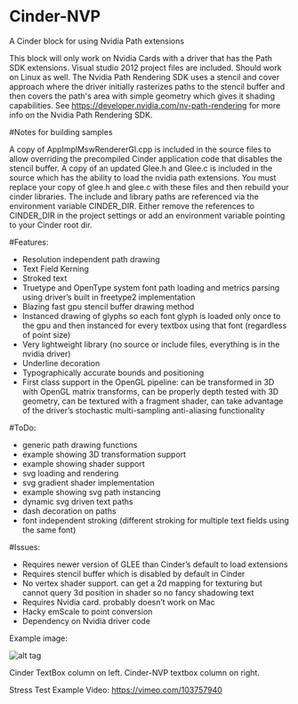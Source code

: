 Cinder-NVP
==========

A Cinder block for using Nvidia Path extensions

This block will only work on Nvidia Cards with a driver that has the Path SDK extensions. Visual studio 2012 project files are included. Should work on Linux as well. The Nvidia Path Rendering SDK uses a stencil and cover approach where the driver initially rasterizes paths to the stencil buffer and then covers the path's area with simple geometry which gives it shading capabilities. See https://developer.nvidia.com/nv-path-rendering for more info on the Nvidia Path Rendering SDK. 

#Notes for building samples

A copy of AppImplMswRendererGl.cpp is included in the source files to allow overriding the precompiled Cinder application code that disables the stencil buffer.
A copy of an updated Glee.h and Glee.c is included in the source which has the ability to load the nvidia path extensions. You must replace your copy of glee.h and glee.c with these files and then rebuild your cinder libraries. The include and library paths are referenced via the environment variable CINDER_DIR. Either remove the references to CINDER_DIR in the project settings or add an environment variable pointing to your Cinder root dir.

#Features:

* Resolution independent path drawing
* Text Field Kerning
* Stroked text
* Truetype and OpenType system font path loading and metrics parsing using driver’s built in freetype2 implementation
* Blazing fast gpu stencil buffer drawing method
* Instanced drawing of glyphs so each font glyph is loaded only once to the gpu and then instanced for every textbox using that font (regardless of point size)
* Very lightweight library (no source or include files, everything is in the nvidia driver)
* Underline decoration
* Typographically accurate bounds and positioning
* First class support in the OpenGL pipeline:
can be transformed in 3D with OpenGL matrix transforms, can be properly depth tested with 3D geometry, can be textured with a fragment shader, can take advantage of the driver’s stochastic multi-sampling anti-aliasing functionality

#ToDo:

* generic path drawing functions
* example showing 3D transformation support
* example showing shader support
* svg loading and rendering
* svg gradient shader implementation
* example showing svg path instancing
* dynamic svg driven text paths
* dash decoration on paths
* font independent stroking (different stroking for multiple text fields using the same font)

#Issues:

* Requires newer version of GLEE than Cinder’s default to load extensions
* Requires stencil buffer which is disabled by default in Cinder
* No vertex shader support. can get a 2d mapping for texturing but cannot query 3d position in shader so no fancy shadowing text
* Requires Nvidia card. probably doesn’t work on Mac
* Hacky emScale to point conversion
* Dependency on Nvidia driver code

Example image:

![alt tag](https://raw.github.com/stimulant/Cinder-NVP/master/NVTextSample.png)

Cinder TextBox column on left. Cinder-NVP textbox column on right.

Stress Test Example Video:
https://vimeo.com/103757940

